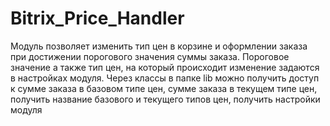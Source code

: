 # Bitrix_Price_Handler
Модуль позволяет изменить тип цен в корзине и оформлении заказа при достижении порогового значения суммы заказа.
Пороговое значение а также тип цен, на который происходит изменение задаются в настройках модуля.
Через классы в папке lib можно получить доступ к сумме заказа в базовом типе цен, сумме заказа в текущем типе цен, получить название базового и текущего типов цен, получить настройки модуля
